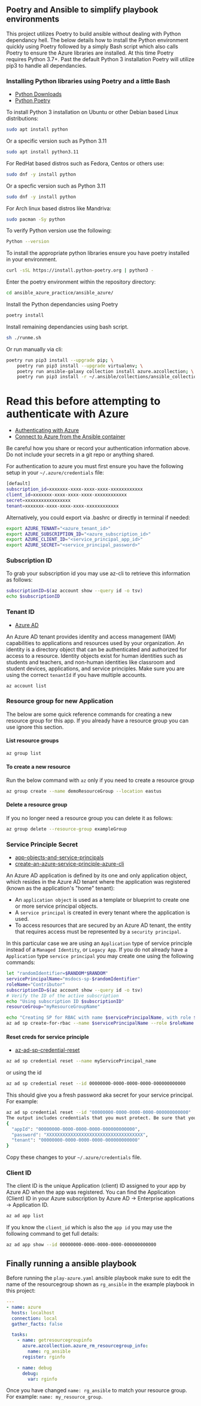 ## Poetry and Ansible to simplify playbook environments
This project utilizes Poetry to build ansible without dealing with Python dependancy hell. The below details how to install the Python environment quickly using Poetry followed by a simply Bash script which also calls Poetry to ensure the Azure libraries are installed. At this time Poetry requires Python 3.7+. Past the default Python 3 installation Poetry will utilize pip3 to handle all dependancies.  



### Installing Python libraries using Poetry and a little Bash
* [Python Downloads](https://www.python.org/downloads/)
* [Python Poetry](https://python-poetry.org/)

To install Python 3 installation on Ubuntu or other Debian based Linux distributions:

```bash
sudo apt install python
```
Or a specific version such as Python 3.11
```bash
sudo apt install python3.11
```
For RedHat based distros such as Fedora, Centos or others use:

```bash
sudo dnf -y install python
```
Or a specfic version such as Python 3.11

```bash
sudo dnf -y install python
```
For Arch linux based distros like Mandriva:

```bash
sudo pacman -Sy python
```
To verify Python version use the following:

```bash
Python --version
```




To install the appropriate python libraries ensure you have poetry installed in your environment.

```bash
curl -sSL https://install.python-poetry.org | python3 -
```

Enter the poetry environment within the repository directory:

```bash
cd ansible_azure_practice/ansible_azure/
```

Install the Python dependancies using Poetry

```bash
poetry install
```

Install remaining dependancies using bash script.

```bash
sh ./runme.sh
```

Or run manually via cli:

```bash
poetry run pip3 install --upgrade pip; \
	poetry run pip3 install --upgrade virtualenv; \
	poetry run ansible-galaxy collection install azure.azcollection; \
	poetry run pip3 install -r ~/.ansible/collections/ansible_collections/azure/azcollection/requirements-azure.txt
```

# Read this before attempting to authenticate with Azure
* [Authenticating with Azure](https://docs.ansible.com/ansible/latest/scenario_guides/guide_azure.html)
* [Connect to Azure from the Ansible container](https://learn.microsoft.com/en-us/azure/developer/ansible/configure-in-docker-container?tabs=azure-cli)

Be careful how you share or record your authentication information above. Do not include your secrets in a git repo or anything shared.

For authentication to azure you must first ensure you have the following setup in your `~/.azure/credentials` file:

```bash
[default]
subscription_id=xxxxxxx-xxxx-xxxx-xxxx-xxxxxxxxxxxx
client_id=xxxxxxx-xxxx-xxxx-xxxx-xxxxxxxxxxxx
secret=xxxxxxxxxxxxxxxxx
tenant=xxxxxxx-xxxx-xxxx-xxxx-xxxxxxxxxxxx
```

Alternatively, you could export via .bashrc or directly in terminal if needed:

```bash
export AZURE_TENANT="<azure_tenant_id>"
export AZURE_SUBSCRIPTION_ID="<azure_subscription_id>"
export AZURE_CLIENT_ID="<service_principal_app_id>"
export AZURE_SECRET="<service_principal_password>"
```

### Subscription ID

To grab your subscription id you may use az-cli to retrieve this information as follows:

```bash
subscriptionID=$(az account show --query id -o tsv)
echo $subscriptionID
```

### Tenant ID 

* [Azure AD](https://learn.microsoft.com/en-us/microsoft-365/education/deploy/intro-azure-active-directory)

An Azure AD tenant provides identity and access management (IAM) capabilities to applications and resources used by your organization. An identity is a directory object that can be authenticated and authorized for access to a resource. Identity objects exist for human identities such as students and teachers, and non-human identities like classroom and student devices, applications, and service principles. Make sure you are using the correct `tenantId` if you have multiple accounts. 

```bash
az account list
```
### Resource group for new Application
The below are some quick reference commands for creating a new resource group for this app. If you already have a resource group you can use ignore this section.

#### List resource groups

```bash
az group list
```

#### To create a new resource 
Run the below command with `az` only if you need to create a resource group 

```bash
az group create --name demoResourceGroup --location eastus
```
#### Delete a resource group
If you no longer need a resource group you can delete it as follows:

```bash
az group delete --resource-group exampleGroup
```

### Service Principle Secret

* [app-objects-and-service-principals](https://learn.microsoft.com/en-us/azure/active-directory/develop/app-objects-and-service-principals)
* [create-an-azure-service-principle-azure-cli](https://learn.microsoft.com/en-us/cli/azure/create-an-azure-service-principal-azure-cli)

An Azure AD application is defined by its one and only application object, which resides in the Azure AD tenant where the application was registered (known as the application's "home" tenant):
* An `application object` is used as a template or blueprint to create one or more service principal objects. 
* A `service principal` is created in every tenant where the application is used. 
* To access resources that are secured by an Azure AD tenant, the entity that requires access must be represented by a `security principal`.
 
In this particular case we are using an `Application` type of service principle instead of a `Managed Identity`, or `Legacy App`. If you do not already have a `Application` type `service principal` you may create one using the following commands:

```bash
let "randomIdentifier=$RANDOM*$RANDOM"  
servicePrincipalName="msdocs-sp-$randomIdentifier"
roleName="Contributor"
subscriptionID=$(az account show --query id -o tsv)
# Verify the ID of the active subscription
echo "Using subscription ID $subscriptionID"
resourceGroup="myResourceGroupName"

echo "Creating SP for RBAC with name $servicePrincipalName, with role $roleName and in scopes /subscriptions/$subscriptionID/resourceGroups/$resourceGroup"
az ad sp create-for-rbac --name $servicePrincipalName --role $roleName --scopes /subscriptions/$subscriptionID/resourceGroups/$resourceGroup
```


#### Reset creds for service principle

* [az-ad-sp-credential-reset](https://learn.microsoft.com/en-us/cli/azure/ad/sp/credential?view=azure-cli-latest#az-ad-sp-credential-reset)

```bash
az ad sp credential reset --name myServicePrincipal_name
```
or using the id

```bash
az ad sp credential reset --id 00000000-0000-0000-0000-000000000000
```

This should give you a fresh password aka secret for your service principal. For example:

```bash
az ad sp credential reset --id "00000000-0000-0000-0000-000000000000"
The output includes credentials that you must protect. Be sure that you do not include these credentials in your code or check the credentials into your source control. For more information, see https://aka.ms/azadsp-cli
{
  "appId": "00000000-0000-0000-0000-000000000000",
  "password": "XXXXXXXXXXXXXXXXXXXXXXXXXXXXXXXXXXXX",
  "tenant": "00000000-0000-0000-0000-000000000000"
}
```
Copy these changes to your `~/.azure/credentials` file.

### Client ID

The client ID is the unique Application (client) ID assigned to your app by Azure AD when the app was registered. You can find the Application (Client) ID in your Azure subscription by Azure AD -> Enterprise applications -> Application ID.

```bash
az ad app list
```
If you know the `client_id` which is also the `app id` you may use the following command to get full details:

```bash
az ad app show --id 00000000-0000-0000-0000-000000000000
```
## Finally running a ansible playbook

Before running the `play-azure.yaml` ansible playbook make sure to edit the name of the resourcegroup shown as `rg_ansible` in the example playbook in this project:

```yaml
---
- name: azure  
  hosts: localhost
  connection: local
  gather_facts: false

  tasks: 
    - name: getresourcegroupinfo
      azure.azcollection.azure_rm_resourcegroup_info:
        name: rg_ansible
      register: rginfo

    - name: debug
      debug: 
        var: rginfo  
```

Once you have changed `name: rg_ansible` to match your resource group. For example: `name: my_resource_group`.

 

